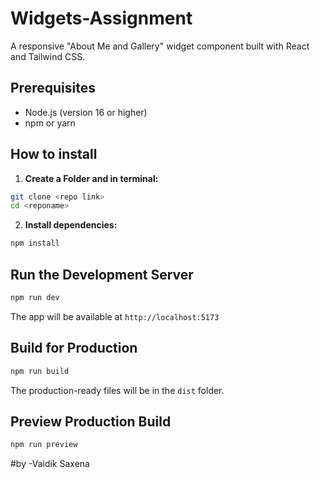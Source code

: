 # Widgets-Assignment

A responsive "About Me and Gallery" widget component built with React and Tailwind CSS.

## Prerequisites

- Node.js (version 16 or higher)
- npm or yarn

## How to install

1. **Create a Folder and in terminal:**

```bash
git clone <repo link>
cd <reponame>
```

2. **Install dependencies:**

```bash
npm install
```



## Run the Development Server

```bash
npm run dev
```

The app will be available at `http://localhost:5173`

## Build for Production

```bash
npm run build
```

The production-ready files will be in the `dist` folder.

## Preview Production Build

```bash
npm run preview
```

#by -Vaidik Saxena
